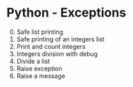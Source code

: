 # Python - Exceptions

0. Safe list printing
1. Safe printing of an integers list
2. Print and count integers
3. Integers division with debug
4. Divide a list
5. Raise exception
6. Raise a message

